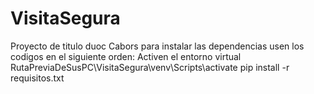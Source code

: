 # VisitaSegura
Proyecto de titulo duoc
Cabors para instalar las dependencias usen los codigos en el siguiente orden:
Activen el entorno virtual RutaPreviaDeSusPC\VisitaSegura\venv\Scripts\activate
pip install -r requisitos.txt